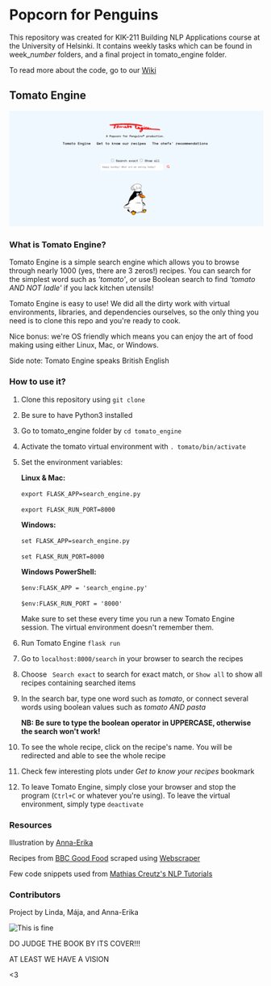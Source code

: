 # Popcorn for Penguins

This repository was created for KIK-211 Building NLP Applications course at the University of Helsinki. It contains weekly tasks which can be found in week_*number* folders, and a final project in tomato_engine folder.

To read more about the code, go to our [Wiki](https://github.com/lindajok/popcorn-for-penguins/wiki)

## Tomato Engine 

![Tomato Engine Preview](https://github.com/lindajok/popcorn-for-penguins/blob/main/preview.png "Tomato Engine Preview")

### What is Tomato Engine?

Tomato Engine is a simple search engine which allows you to browse through nearly 1000 (yes, there are 3 zeros!) recipes. You can search for the simplest word such as *'tomato'*, or use Boolean search to find *'tomato AND NOT ladle'* if you lack kitchen utensils!

Tomato Engine is easy to use! We did all the dirty work with virtual environments, libraries, and dependencies ourselves, so the only thing you need is to clone this repo and you're ready to cook. 

Nice bonus: we're OS friendly which means you can enjoy the art of food making using either Linux, Mac, or Windows.

Side note: Tomato Engine speaks British English

### How to use it?

1. Clone this repository using `git clone`
2. Be sure to have Python3 installed
3. Go to tomato_engine folder by `cd tomato_engine`
4. Activate the tomato virtual environment with `. tomato/bin/activate`
5. Set the environment variables:

   __Linux & Mac:__

   `export FLASK_APP=search_engine.py`
   
   `export FLASK_RUN_PORT=8000`
   
   __Windows:__
   
   `set FLASK_APP=search_engine.py`
   
   `set FLASK_RUN_PORT=8000`
   
   __Windows PowerShell:__
   
   `$env:FLASK_APP = 'search_engine.py'`
   
   `$env:FLASK_RUN_PORT = '8000'`
   
   Make sure to set these every time you run a new Tomato Engine session. The virtual environment doesn't remember them.
   
6. Run Tomato Engine `flask run`
7. Go to `localhost:8000/search` in your browser to search the recipes
8. Choose ` Search exact` to search for exact match, or `Show all` to show all recipes containing searched items
9. In the search bar, type one word such as *tomato*, or connect several words using boolean values such as *tomato AND pasta*

   __NB: Be sure to type the boolean operator in UPPERCASE, otherwise the search won't work!__

10. To see the whole recipe, click on the recipe's name. You will be redirected and able to see the whole recipe
11. Check few interesting plots under *Get to know your recipes* bookmark
12. To leave Tomato Engine, simply close your browser and stop the program (`Ctrl+C` or whatever you're using). To leave the virtual environment, simply type `deactivate`

### Resources

Illustration by [Anna-Erika](https://github.com/annaerika)

Recipes from [BBC Good Food](https://www.bbcgoodfood.com/) scraped using [Webscraper](https://webscraper.io/)

Few code snippets used from [Mathias Creutz's NLP Tutorials](https://github.com/mathiascreutz/nlp-tutorials)

### Contributors

Project by Linda, Mája, and Anna-Erika

![This is fine](https://media2.giphy.com/media/QMHoU66sBXqqLqYvGO/giphy.gif)

DO JUDGE THE BOOK BY ITS COVER!!!

AT LEAST WE HAVE A VISION

<3
